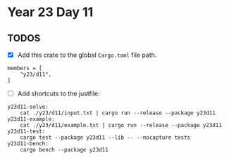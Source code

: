 # Year 23 Day 11

## TODOS

- [x] Add this crate to the global `Cargo.toml` file path.

```
members = [
    "y23/d11",
]
```

- [ ] Add shortcuts to the justfile:

```
y23d11-solve:
    cat ./y23/d11/input.txt | cargo run --release --package y23d11
y23d11-example:
    cat ./y23/d11/example.txt | cargo run --release --package y23d11
y23d11-test:
    cargo test --package y23d11 --lib -- --nocapture tests
y23d11-bench:
    cargo bench --package y23d11
```